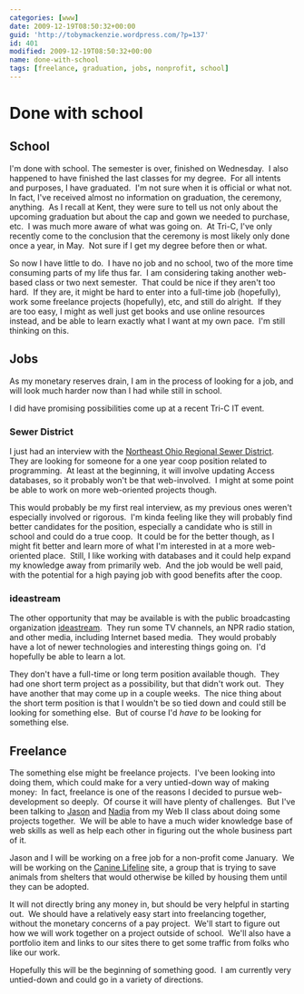 ```yaml
---
categories: [www]
date: 2009-12-19T08:50:32+00:00
guid: 'http://tobymackenzie.wordpress.com/?p=137'
id: 401
modified: 2009-12-19T08:50:32+00:00
name: done-with-school
tags: [freelance, graduation, jobs, nonprofit, school]
---
```


Done with school
================

School
------

I'm done with school.  The semester is over, finished on Wednesday.  I also happened to have finished the last classes for my degree.  For all intents and purposes, I have graduated.  I'm not sure when it is official or what not.  In fact, I've received almost no information on graduation, the ceremony, anything.  As I recall at Kent, they were sure to tell us not only about the upcoming graduation but about the cap and gown we needed to purchase, etc.  I was much more aware of what was going on.  At Tri-C, I've only recently come to the conclusion that the ceremony is most likely only done once a year, in May.  Not sure if I get my degree before then or what.

So now I have little to do.  I have no job and no school, two of the more time consuming parts of my life thus far.  I am considering taking another web-based class or two next semester.  That could be nice if they aren't too hard.  If they are, it might be hard to enter into a full-time job (hopefully), work some freelance projects (hopefully), etc, and still do alright.  If they are too easy, I might as well just get books and use online resources instead, and be able to learn exactly what I want at my own pace.  I'm still thinking on this.

Jobs
----

As my monetary reserves drain, I am in the process of looking for a job, and will look much harder now than I had while still in school.

I did have promising possibilities come up at a recent Tri-C IT event.

<!--more-->
### Sewer District

I just had an interview with the [Northeast Ohio Regional Sewer District](http://www.neorsd.org/).  They are looking for someone for a one year coop position related to programming.  At least at the beginning, it will involve updating Access databases, so it probably won't be that web-involved.  I might at some point be able to work on more web-oriented projects though.

This would probably be my first real interview, as my previous ones weren't especially involved or rigorous.  I'm kinda feeling like they will probably find better candidates for the position, especially a candidate who is still in school and could do a true coop.  It could be for the better though, as I might fit better and learn more of what I'm interested in at a more web-oriented place.  Still, I like working with databases and it could help expand my knowledge away from primarily web.  And the job would be well paid, with the potential for a high paying job with good benefits after the coop.

### ideastream

The other opportunity that may be available is with the public broadcasting organization [ideastream](http://www.ideastream.org/).  They run some TV channels, an NPR radio station, and other media, including Internet based media.  They would probably have a lot of newer technologies and interesting things going on.  I'd hopefully be able to learn a lot.

They don't have a full-time or long term position available though.  They had one short term project as a possibility, but that didn't work out.  They have another that may come up in a couple weeks.  The nice thing about the short term position is that I wouldn't be so tied down and could still be looking for something else.  But of course I'd *have to* be looking for something else.

Freelance
---------

The something else might be freelance projects.  I've been looking into doing them, which could make for a very untied-down way of making money:  In fact, freelance is one of the reasons I decided to pursue web-development so deeply.  Of course it will have plenty of challenges.  But I've been talking to [Jason](http://redgraffix.com) and [Nadia](http://lostincleveland.com/wpnadia) from my Web II class about doing some projects together.  We will be able to have a much wider knowledge base of web skills as well as help each other in figuring out the whole business part of it.

Jason and I will be working on a free job for a non-profit come January.  We will be working on the [Canine Lifeline](http://caninelifeline.org) site, a group that is trying to save animals from shelters that would otherwise be killed by housing them until they can be adopted.

It will not directly bring any money in, but should be very helpful in starting out.  We should have a relatively easy start into freelancing together, without the monetary concerns of a pay project.  We'll start to figure out how we will work together on a project outside of school.  We'll also have a portfolio item and links to our sites there to get some traffic from folks who like our work.

Hopefully this will be the beginning of something good.  I am currently very untied-down and could go in a variety of directions.
